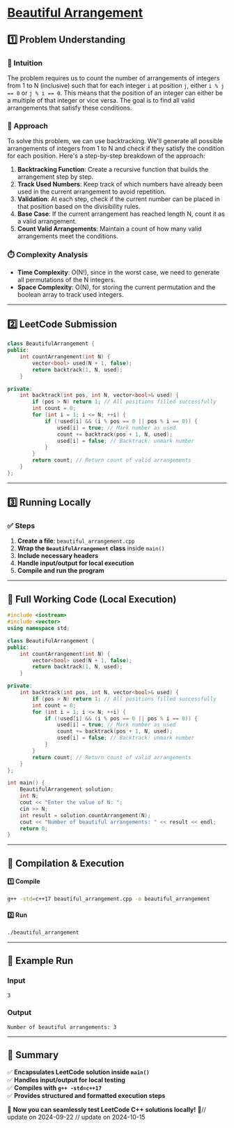 # **[Beautiful Arrangement](https://leetcode.com/problems/beautiful-arrangement/description/)**  

## **1️⃣ Problem Understanding**  
### **📌 Intuition**  
The problem requires us to count the number of arrangements of integers from 1 to N (inclusive) such that for each integer `i` at position `j`, either `i % j == 0` or `j % i == 0`. This means that the position of an integer can either be a multiple of that integer or vice versa. The goal is to find all valid arrangements that satisfy these conditions.

### **🚀 Approach**  
To solve this problem, we can use backtracking. We'll generate all possible arrangements of integers from 1 to N and check if they satisfy the condition for each position. Here's a step-by-step breakdown of the approach:
1. **Backtracking Function**: Create a recursive function that builds the arrangement step by step.
2. **Track Used Numbers**: Keep track of which numbers have already been used in the current arrangement to avoid repetition.
3. **Validation**: At each step, check if the current number can be placed in that position based on the divisibility rules.
4. **Base Case**: If the current arrangement has reached length N, count it as a valid arrangement.
5. **Count Valid Arrangements**: Maintain a count of how many valid arrangements meet the conditions.

### **⏱️ Complexity Analysis**  
- **Time Complexity**: O(N!), since in the worst case, we need to generate all permutations of the N integers.  
- **Space Complexity**: O(N), for storing the current permutation and the boolean array to track used integers.

---  

## **2️⃣ LeetCode Submission**  
```cpp
class BeautifulArrangement {
public:
    int countArrangement(int N) {
        vector<bool> used(N + 1, false);
        return backtrack(1, N, used);
    }

private:
    int backtrack(int pos, int N, vector<bool>& used) {
        if (pos > N) return 1; // All positions filled successfully
        int count = 0;
        for (int i = 1; i <= N; ++i) {
            if (!used[i] && (i % pos == 0 || pos % i == 0)) {
                used[i] = true; // Mark number as used
                count += backtrack(pos + 1, N, used);
                used[i] = false; // Backtrack: unmark number
            }
        }
        return count; // Return count of valid arrangements
    }
};
```  

---  

## **3️⃣ Running Locally**  
### **✅ Steps**  
1. **Create a file**: `beautiful_arrangement.cpp`  
2. **Wrap the `BeautifulArrangement` class** inside `main()`  
3. **Include necessary headers**  
4. **Handle input/output for local execution**  
5. **Compile and run the program**  

---  

## **📝 Full Working Code (Local Execution)**  
```cpp
#include <iostream>
#include <vector>
using namespace std;

class BeautifulArrangement {
public:
    int countArrangement(int N) {
        vector<bool> used(N + 1, false);
        return backtrack(1, N, used);
    }

private:
    int backtrack(int pos, int N, vector<bool>& used) {
        if (pos > N) return 1; // All positions filled successfully
        int count = 0;
        for (int i = 1; i <= N; ++i) {
            if (!used[i] && (i % pos == 0 || pos % i == 0)) {
                used[i] = true; // Mark number as used
                count += backtrack(pos + 1, N, used);
                used[i] = false; // Backtrack: unmark number
            }
        }
        return count; // Return count of valid arrangements
    }
};

int main() {
    BeautifulArrangement solution;
    int N;
    cout << "Enter the value of N: ";
    cin >> N;
    int result = solution.countArrangement(N);
    cout << "Number of beautiful arrangements: " << result << endl;
    return 0;
}
```  

---  

## **🔧 Compilation & Execution**  
#### **1️⃣ Compile**  
```bash
g++ -std=c++17 beautiful_arrangement.cpp -o beautiful_arrangement
```  

#### **2️⃣ Run**  
```bash
./beautiful_arrangement
```  

---  

## **🎯 Example Run**  
### **Input**  
```
3
```  
### **Output**  
```
Number of beautiful arrangements: 3
```  

---  

## **📌 Summary**  
✅ **Encapsulates LeetCode solution inside `main()`**  
✅ **Handles input/output for local testing**  
✅ **Compiles with `g++ -std=c++17`**  
✅ **Provides structured and formatted execution steps**  

🚀 **Now you can seamlessly test LeetCode C++ solutions locally!** 🚀// update on 2024-09-22
// update on 2024-10-15
